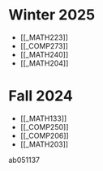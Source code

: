 # Winter 2025
- [[_MATH223]]
- [[_COMP273]]
- [[_MATH240]]
- [[_MATH204]]

# Fall 2024
- [[_MATH133]]
- [[_COMP250]]
- [[_COMP206]]
- [[_MATH203]]

ab051137

